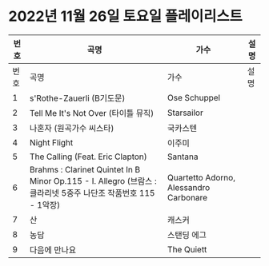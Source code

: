 # 2022년 11월 26일 토요일 플레이리스트

| 번호 | 곡명 | 가수 | 설명 |
|------|------|------|------|
| 번호 | 곡명 | 가수 | 설명 |
| 1 | s'Rothe-Zauerli (B기도문) | Ose Schuppel |  |
| 2 | Tell Me It's Not Over (타이틀 뮤직) | Starsailor |  |
| 3 | 나혼자 (원곡가수 씨스타) | 국카스텐 |  |
| 4 | Night Flight | 이주미 |  |
| 5 | The Calling (Feat. Eric Clapton) | Santana |  |
| 6 | Brahms : Clarinet Quintet In B Minor Op.115 - I. Allegro (브람스 : 클라리넷 5중주 나단조 작품번호 115 - 1악장) | Quartetto Adorno, Alessandro Carbonare |  |
| 7 | 산 | 캐스커 |  |
| 8 | 농담 | 스탠딩 에그 |  |
| 9 | 다음에 만나요 | The Quiett |  |
